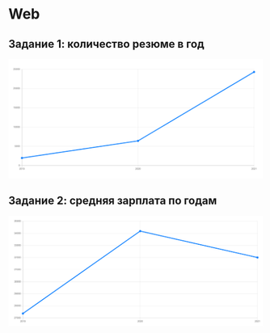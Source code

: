 # Web
## Задание 1: количество резюме в год
![](image/image_1.png)
## Задание 2: средняя зарплата по годам
![](image/image_2.png)
